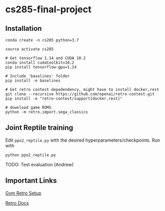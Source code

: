 # cs285-final-project

## Installation

```
conda create -n cs285 python=3.7

source activate cs285

# Get tensorflow 1.14 and CUDA 10.2
conda install cudatoolkit=10.2
pip install tensorflow-gpu=1.14

# Include 'baselines' folder
pip install -e baselines

# Get retro contest depedendency, might have to install docker,rest
git clone --recursive https://github.com/openai/retro-contest.git
pip install -e "retro-contest/support[docker,rest]"

# download game ROMS
python -m retro.import.sega_classics
```

## Joint Reptile training

Edit `ppo2_reptile.py` with the desired hyperparameters/checkpoints. Run with

```
python ppo2_reptile.py
```

TODO: Test evaluation (Andrew)

## Important Links

[Gym Retro Setup](https://contest.openai.com/2018-1/details/)

[Retro Docs](https://retro.readthedocs.io/en/latest/getting_started.html)
